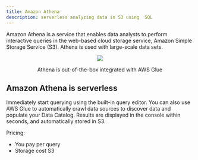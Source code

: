 ```yaml
---
title: Amazon Athena
description: serverless analyzing data in S3 using  SQL
---
```


Amazon Athena is a service that enables data analysts to perform interactive queries in the web-based cloud storage service, Amazon Simple Storage Service (S3). Athena is used with large-scale data sets.

<div>
<div align="center"><img src={require('@site/static/img/Amazon-Athena.png').default} /></div>
<div><p align="center">Athena is out-of-the-box integrated with AWS Glue</p></div>
</div>


## Amazon Athena is serverless

Immediately start querying using the built-in query editor. You can also use AWS Glue to automatically crawl data sources to discover data and populate your Data Catalog. Results are displayed in the console within seconds, and automatically stored in S3.

Pricing:
- You pay per query
- Storage cost S3
